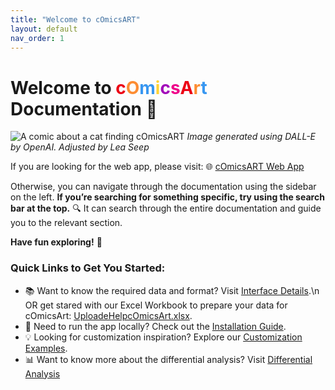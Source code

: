 ```yaml
---
title: "Welcome to cOmicsART"
layout: default
nav_order: 1
---
```


# Welcome to <span style="color:#EC0014"> c</span><span style="color:#FD8D33">O</span><span style="color:#3897F1">m</span><span style="color:#FFD335">i</span><span style="color:#A208BA">c</span><span style="color:#EF0089">s</span><span style="color:#EC0014">A</span><span style="color:#FD8D33">r</span><span style="color:#3897F1">t</span> Documentation 🎨

![A comic about a cat finding cOmicsART](/cOmicsArt/assets/images/cOmicsCat.png)
*Image generated using DALL-E by OpenAI. Adjusted by Lea Seep*

If you are looking for the web app, please visit: 🌐 [cOmicsART Web App](https://shiny.iaas.uni-bonn.de/cOmicsArt/)

Otherwise, you can navigate through the documentation using the sidebar on the left. **If you’re searching for something specific, try using the search bar at the top.** 🔍 It can search through the entire documentation and guide you to the relevant section.

**Have fun exploring!** 🎉

### Quick Links to Get You Started:

-  📚 Want to know the required data and format? Visit [Interface Details](interface-details/01-required-data-input.md).\n
OR get stared with our Excel Workbook to prepare your data for cOmicsArt: [UploadeHelpcOmicsArt.xlsx](https://github.com/ICB-DCM/cOmicsArt/blob/main/UploadHelpcOmicsArt.xlsx).
- 🔧 Need to run the app locally? Check out the [Installation Guide](installation.md).
- 💡 Looking for customization inspiration? Explore our [Customization Examples](code-and-data/examples.md).
- 📊 Want to know more about the differential analysis? Visit [Differential Analysis](interface-details/05-significance-analysis.md)